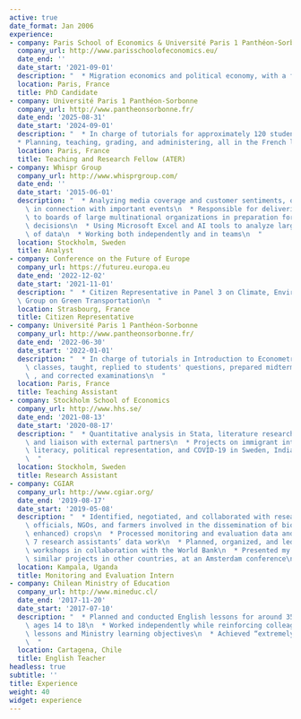 ```yaml
---
active: true
date_format: Jan 2006
experience:
- company: Paris School of Economics & Université Paris 1 Panthéon-Sorbonne
  company_url: http://www.parisschoolofeconomics.eu/
  date_end: ''
  date_start: '2021-09-01'
  description: "  * Migration economics and political economy, with a focus on migrant integration, mental health, education, and labor markets\n  * Quantitative analysis in Python, R, Stata, and QGIS, with administrative registry data, big data, and experimental methods (randomized controlled trials)\n * Communication to diverse audiences, including in international conferences and seminars, as well as teaching Econometrics and Statistics and Probability in English and French at undergraduate level\n * Project management, research and experimental design, and surveying\n * Independent as well as collaborative and interdisciplinary work, including supervision of a programmer and of interns as well as stakeholder outreach"
  location: Paris, France
  title: PhD Candidate
- company: Université Paris 1 Panthéon-Sorbonne
  company_url: http://www.pantheonsorbonne.fr/
  date_end: '2025-08-31'
  date_start: '2024-09-01'
  description: "  * In charge of tutorials for approximately 120 students of the Statistics and Probability course\n
  * Planning, teaching, grading, and administering, all in the French language\n  "
  location: Paris, France
  title: Teaching and Research Fellow (ATER)
- company: Whispr Group
  company_url: http://www.whisprgroup.com/
  date_end: ''
  date_start: '2015-06-01'
  description: "  * Analyzing media coverage and customer sentiments, over time and\
    \ in connection with important events\n  * Responsible for delivering key insights\
    \ to boards of large multinational organizations in preparation for large strategic\
    \ decisions\n  * Using Microsoft Excel and AI tools to analyze large quantities\
    \ of data\n  * Working both independently and in teams\n  "
  location: Stockholm, Sweden
  title: Analyst
- company: Conference on the Future of Europe
  company_url: https://futureu.europa.eu
  date_end: '2022-12-02'
  date_start: '2021-11-01'
  description: "  * Citizen Representative in Panel 3 on Climate, Environment, and Health\n * Working\
  \ Group on Green Transportation\n  "
  location: Strasbourg, France
  title: Citizen Representative
- company: Université Paris 1 Panthéon-Sorbonne
  company_url: http://www.pantheonsorbonne.fr/
  date_end: '2022-06-30'
  date_start: '2022-01-01'
  description: "  * In charge of tutorials in Introduction to Econometrics course\n * Prepared\
    \ classes, taught, replied to students' questions, prepared midterm examinations\
    \ , and corrected examinations\n  "
  location: Paris, France
  title: Teaching Assistant
- company: Stockholm School of Economics
  company_url: http://www.hhs.se/
  date_end: '2021-08-13'
  date_start: '2020-08-17'
  description: "  * Quantitative analysis in Stata, literature research, project implementation,\
    \ and liaison with external partners\n  * Projects on immigrant integration, child\
    \ literacy, political representation, and COVID-19 in Sweden, India, and Uganda\n\
    \  "
  location: Stockholm, Sweden
  title: Research Assistant
- company: CGIAR
  company_url: http://www.cgiar.org/
  date_end: '2019-08-17'
  date_start: '2019-05-08'
  description: "  * Identified, negotiated, and collaborated with researchers, government\
    \ officials, NGOs, and farmers involved in the dissemination of biofortified (nutrient\
    \ enhanced) crops\n  * Processed monitoring and evaluation data and supervised\
    \ 7 research assistants’ data work\n  * Planned, organized, and led stakeholder\
    \ workshops in collaboration with the World Bank\n  * Presented my work, to guide\
    \ similar projects in other countries, at an Amsterdam conference\n  "
  location: Kampala, Uganda
  title: Monitoring and Evaluation Intern
- company: Chilean Ministry of Education
  company_url: http://www.mineduc.cl/
  date_end: '2017-11-20'
  date_start: '2017-07-10'
  description: "  * Planned and conducted English lessons for around 350 students\
    \ ages 14 to 18\n  * Worked independently while reinforcing colleagues' previous\
    \ lessons and Ministry learning objectives\n  * Achieved “extremely positive” reviews in students’ evaluations and a high degree of satisfaction from colleagues, superiors, and the Ministry of Education\n\
    \  "
  location: Cartagena, Chile
  title: English Teacher
headless: true
subtitle: ''
title: Experience
weight: 40
widget: experience
---
```



